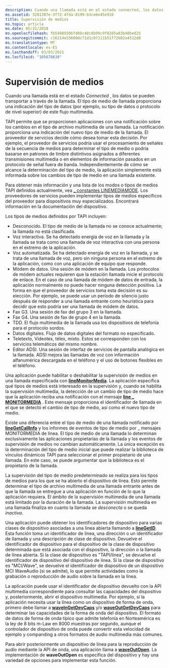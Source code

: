 ```yaml
---
description: Cuando una llamada está en el estado connected, los datos se pueden transportar a través de la llamada. El tipo de medio de llamada proporciona una indicación del tipo de datos (por ejemplo, su tipo de datos o protocolo de nivel superior) de este flujo multimedia.
ms.assetid: 3281387e-3f72-4fda-8199-b3ce6e45e910
title: Supervisión de medios
ms.topic: article
ms.date: 05/31/2018
ms.openlocfilehash: fb54989306fd80c48c0b99c9f8285a83b40bed25
ms.sourcegitcommit: c16214e53680dc71d1c07111b51f72b82a4512d8
ms.translationtype: MT
ms.contentlocale: es-ES
ms.lasthandoff: 03/03/2021
ms.locfileid: "105678638"
---
```

# <a name="media-monitoring"></a>Supervisión de medios

Cuando una llamada está en el estado *Connected* , los datos se pueden transportar a través de la llamada. El tipo de medio de llamada proporciona una indicación del tipo de datos (por ejemplo, su tipo de datos o protocolo de nivel superior) de este flujo multimedia.

TAPI permite que se proporcionen aplicaciones con una notificación sobre los cambios en el tipo de archivo multimedia de una llamada. La notificación proporciona una indicación del nuevo tipo de medio de la llamada. El proveedor de servicios decide cómo desea tomar esta decisión. Por ejemplo, el proveedor de servicios podría usar el procesamiento de señales de la secuencia de medios para determinar el tipo de medio o podría basarse en patrones de timbre distintivos asignados a diferentes transmisiones multimedia o en elementos de información pasados en un protocolo de señal fuera de banda. Independientemente de cómo se alcance la determinación del tipo de medio, la aplicación simplemente está informada sobre los cambios de tipo de medio en una llamada existente.

Para obtener más información y una lista de los modos o tipos de medios TAPI definidos actualmente, vea [ \_ constantes LINEMEDIAMODE](linemediamode--constants.md). Los proveedores de servicios pueden implementar tipos de medios específicos del proveedor para dispositivos muy especializados. Encontrará información en la documentación del dispositivo.

Los tipos de medios definidos por TAPI incluyen:

-   Desconocido. El tipo de medio de la llamada no se conoce actualmente; la llamada no está clasificada.
-   Voz interactiva. Se ha detectado energía de voz en la llamada y la llamada se trata como una llamada de voz interactiva con una persona en el extremo de la aplicación.
-   Voz automatizada. Se ha detectado energía de voz en la llamada, y se trata de una llamada de voz, pero sin ninguna persona en el extremo de la aplicación, como con una aplicación de equipo que responde.
-   Módem de datos. Una sesión de módem en la llamada. Los protocolos de módem actuales requieren que la estación llamada inicie el protocolo de enlace. En el caso de una llamada de módem de datos de entrada, la aplicación normalmente no puede hacer ninguna detección positiva. La forma en que el proveedor de servicios toma esta decisión es su elección. Por ejemplo, se puede usar un período de silencio justo después de responder a una llamada entrante como heurística para decidir que esto podría ser una llamada de módem de datos.
-   Fax G3. Una sesión de fax del grupo 3 en la llamada.
-   Fax G4. Una sesión de fax de grupo 4 en la llamada.
-   TDD. El flujo multimedia de la llamada usa los dispositivos de telefonía para el protocolo sordos.
-   Datos digitales. Flujo de datos digitales del formato no especificado.
-   Teletexto, Videotex, télex, mixto. Estos se corresponden con los servicios telemáticos del mismo nombre.
-   Editor ADSI. Una sesión de interfaz de servicios de pantalla analógica en la llamada. ADSI mejora las llamadas de voz con información alfanumérica descargada en el teléfono y el uso de botones flexibles en el teléfono.

Una aplicación puede habilitar o deshabilitar la supervisión de medios en una llamada especificada con [**lineMonitorMedia**](/windows/desktop/api/Tapi/nf-tapi-linemonitormedia). La aplicación especifica qué tipos de medios está interesado en la supervisión y, cuando se habilita la supervisión multimedia, la detección de un cambio de tipo de medio hace que la aplicación reciba una notificación con el mensaje [**line \_ MONITORMEDIA**](line-monitormedia.md) . Este mensaje proporciona el identificador de llamada en el que se detectó el cambio de tipo de medio, así como el nuevo tipo de medio.

Existe una diferencia entre el tipo de medio de una llamada notificado por [**lineGetCallInfo**](/windows/desktop/api/Tapi/nf-tapi-linegetcallinfo) y los informes de eventos de tipo de medio por \_ mensajes MONITORMEDIA de línea. El tipo de medio de una llamada lo determinan exclusivamente las aplicaciones propietarias de la llamada y los eventos de supervisión de medios no cambian automáticamente. La única excepción es la determinación del tipo de medio inicial que puede realizar la biblioteca de vínculos dinámicos TAPI para seleccionar el primer propietario de una llamada. En este caso, se puede argumentar que la biblioteca es el propietario de la llamada.

La supervisión del tipo de medio predeterminado se realiza para los tipos de medios para los que se ha abierto el dispositivo de línea. Esto permite determinar el tipo de archivo multimedia de una llamada entrante antes de que la llamada se entregue a una aplicación en función de lo que la aplicación requiera. El ámbito de la supervisión multimedia de una llamada está limitado por la duración de la llamada. La supervisión multimedia en una llamada finaliza en cuanto la llamada se *desconecta* o se queda *inactiva*.

Una aplicación puede obtener los identificadores de dispositivo para varias clases de dispositivo asociadas a una línea abierta llamando a [**lineGetID**](/windows/desktop/api/Tapi/nf-tapi-linegetid). Esta función toma un identificador de línea, una dirección o un identificador de llamada y una descripción de clase de dispositivo. Devuelve el identificador de dispositivo para el dispositivo de la clase de dispositivo determinada que está asociada con el dispositivo, la dirección o la llamada de línea abierta. Si la clase de dispositivo es "TAPI/línea", se devuelve el identificador de dispositivo del dispositivo de línea. Si la clase de dispositivo es "MCI/Wave", se devuelve el identificador de dispositivo de un dispositivo MCI WaveAudio (si se admite), lo que permite actividades como la grabación o reproducción de audio sobre la llamada en la línea.

La aplicación puede usar el identificador de dispositivo devuelto con la API multimedia correspondiente para consultar las capacidades del dispositivo y, posteriormente, abrir el dispositivo multimedia. Por ejemplo, si la aplicación necesita usar la línea como un dispositivo de forma de onda, primero debe llamar a [**waveInGetDevCaps**](/windows/win32/api/mmeapi/nf-mmeapi-waveingetdevcaps) y/o [**waveOutGetDevCaps**](/windows/win32/api/mmeapi/nf-mmeapi-waveoutgetdevcaps) para determinar las capacidades de la forma de onda del dispositivo. El formato de datos de forma de onda típico que admite telefonía en Norteamérica es la ley de 8 bits m-Law en 8000 muestras por segundo, aunque el controlador de dispositivo de onda puede convertir esta velocidad de ejemplo y companding a otros formatos de audio multimedia más comunes.

Para abrir posteriormente un dispositivo de línea para la reproducción de audio mediante la API de onda, una aplicación llama a [**waveOutOpen**](/windows/win32/api/mmeapi/nf-mmeapi-waveoutopen). La implementación de **waveOutOpen** es específica del dispositivo y hay una variedad de opciones para implementar esta función.

 

 
